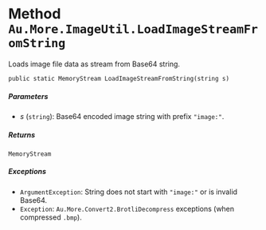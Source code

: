 # Method `Au.More.ImageUtil.LoadImageStreamFromString`

Loads image file data as stream from Base64 string.

```
public static MemoryStream LoadImageStreamFromString(string s)
```

##### Parameters

- *s*  (`string`):
    Base64 encoded image string with prefix `"image:"`.

##### Returns

`MemoryStream`

##### Exceptions

- `ArgumentException`:
    String does not start with `"image:"` or is invalid Base64.
- `Exception`:
    `Au.More.Convert2.BrotliDecompress` exceptions (when compressed `.bmp`).